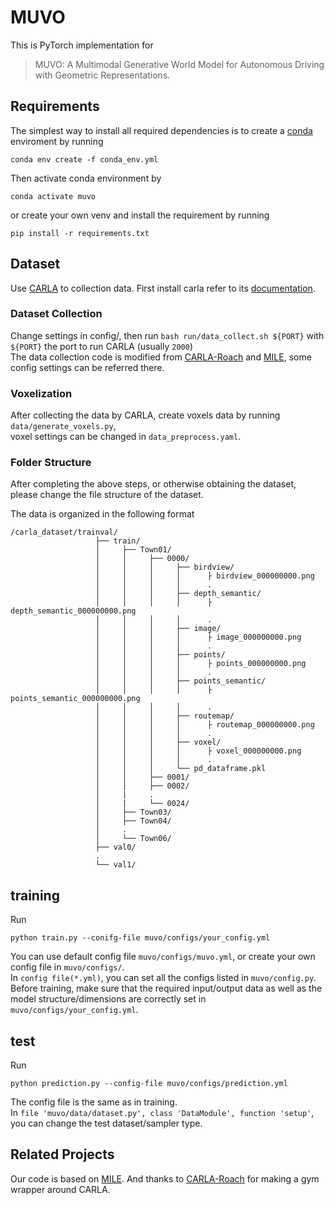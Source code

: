 # MUVO
This is PyTorch implementation for 
> MUVO: A Multimodal Generative World Model for Autonomous Driving with Geometric Representations. <br/>


## Requirements
The simplest way to install all required dependencies is to create 
a [conda](https://docs.conda.io/projects/miniconda/en/latest/) enviroment by running
```
conda env create -f conda_env.yml
```
Then activate conda environment by
```
conda activate muvo
```
or create your own venv and install the requirement by running
```
pip install -r requirements.txt
```


## Dataset
Use [CARLA](http://carla.org/) to collection data. 
First install carla refer to its [documentation](https://carla.readthedocs.io/en/latest/).

### Dataset Collection
Change settings in config/, 
then run `bash run/data_collect.sh ${PORT}` 
with `${PORT}` the port to run CARLA (usually `2000`) <br/>
The data collection code is modified from 
[CARLA-Roach](https://github.com/zhejz/carla-roach) and [MILE](https://github.com/wayveai/mile),
some config settings can be referred there.

### Voxelization
After collecting the data by CARLA, create voxels data by running `data/generate_voxels.py`, <br/> 
voxel settings can be changed in `data_preprocess.yaml`.

### Folder Structure
After completing the above steps, or otherwise obtaining the dataset,
please change the file structure of the dataset. <br/>

The data is organized in the following format
```
/carla_dataset/trainval/
                   ├── train/
                   │     ├── Town01/
                   │     │     ├── 0000/
                   │     │     │     ├── birdview/
                   │     │     │     │      ├ birdview_000000000.png
                   │     │     │     │      .
                   │     │     │     ├── depth_semantic/
                   │     │     │     │      ├ depth_semantic_000000000.png
                   │     │     │     │      .
                   │     │     │     ├── image/
                   │     │     │     │      ├ image_000000000.png
                   │     │     │     │      .
                   │     │     │     ├── points/
                   │     │     │     │      ├ points_000000000.png
                   │     │     │     │      .
                   │     │     │     ├── points_semantic/
                   │     │     │     │      ├ points_semantic_000000000.png
                   │     │     │     │      .
                   │     │     │     ├── routemap/
                   │     │     │     │      ├ routemap_000000000.png
                   │     │     │     │      .
                   │     │     │     ├── voxel/
                   │     │     │     │      ├ voxel_000000000.png
                   │     │     │     │      .
                   │     │     │     └── pd_dataframe.pkl
                   │     │     ├── 0001/
                   │     │     ├── 0002/
                   │     |     .
                   │     |     └── 0024/
                   │     ├── Town03/
                   │     ├── Town04/
                   │     .
                   │     └── Town06/
                   ├── val0/
                   .
                   └── val1/
```

## training
Run
```angular2html
python train.py --conifg-file muvo/configs/your_config.yml
```
You can use default config file `muvo/configs/muvo.yml`, or create your own config file in `muvo/configs/`. <br/>
In `config file(*.yml)`, you can set all the configs listed in `muvo/config.py`. <br/>
Before training, make sure that the required input/output data as well as the model structure/dimensions are correctly set in `muvo/configs/your_config.yml`.

## test
Run
```angular2html
python prediction.py --config-file muvo/configs/prediction.yml
```
The config file is the same as in training.\
In `file 'muvo/data/dataset.py', class 'DataModule', function 'setup'`, you can change the test dataset/sampler type.

## Related Projects
Our code is based on [MILE](https://github.com/wayveai/mile). 
And thanks to [CARLA-Roach](https://github.com/zhejz/carla-roach) for making a gym wrapper around CARLA.